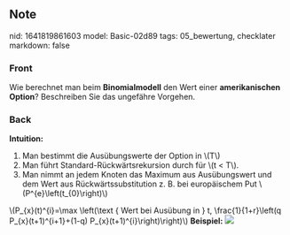 ## Note
nid: 1641819861603
model: Basic-02d89
tags: 05_bewertung, checklater
markdown: false

### Front
Wie berechnet man beim <b>Binomialmodell</b> den Wert einer
<b>amerikanischen Option</b>? Beschreiben Sie das ungefähre
Vorgehen.

### Back
<b>Intuition:</b>
<ol>
  <li>Man bestimmt die Ausübungswerte der Option in \(T\)
  <li>Man führt Standard-Rückwärtsrekursion durch für \(t < T\).
  <li>Man nimmt an jedem Knoten das Maximum aus Ausübungswert und
  dem Wert aus Rückwärtssubstitution z. B. bei europäischem Put
  \(P^{e}\left(t_{0}\right)\)
</ol>\(P_{x}(t)^{i}=\max \left(\text { Wert bei Ausübung in } t,
\frac{1}{1+r}\left(q P_{x}(t+1)^{i+1}+(1-q)
P_{x}(t+1)^{i}\right)\right)\) <b>Beispiel:</b> <img src= 
"paste-8f191e9ed70f22362c829a734a278a1920700ad3.jpg">
